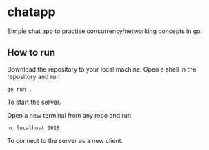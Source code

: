 # chatapp
Simple chat app to practise concurrency/networking concepts in go.

## How to run
Download the repository to your local machine.
Open a shell in the repository and run 
```
go run .
```
To start the server.

Open a new terminal from any repo and run
```
nc localhost 9018
```
To connect to the server as a new client.
